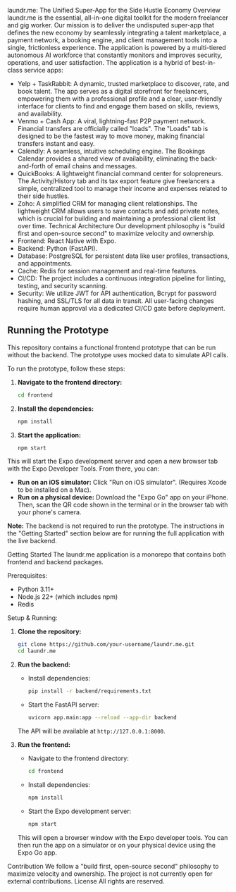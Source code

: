 laundr.me: The Unified Super-App for the Side Hustle Economy
Overview
laundr.me is the essential, all-in-one digital toolkit for the modern freelancer and gig worker. Our mission is to deliver the undisputed super-app that defines the new economy by seamlessly integrating a talent marketplace, a payment network, a booking engine, and client management tools into a single, frictionless experience. The application is powered by a multi-tiered autonomous AI workforce that constantly monitors and improves security, operations, and user satisfaction.
The application is a hybrid of best-in-class service apps:
 * Yelp + TaskRabbit: A dynamic, trusted marketplace to discover, rate, and book talent. The app serves as a digital storefront for freelancers, empowering them with a professional profile and a clear, user-friendly interface for clients to find and engage them based on skills, reviews, and availability.
 * Venmo + Cash App: A viral, lightning-fast P2P payment network. Financial transfers are officially called "loads". The "Loads" tab is designed to be the fastest way to move money, making financial transfers instant and easy.
 * Calendly: A seamless, intuitive scheduling engine. The Bookings Calendar provides a shared view of availability, eliminating the back-and-forth of email chains and messages.
 * QuickBooks: A lightweight financial command center for solopreneurs. The Activity/History tab and its tax export feature give freelancers a simple, centralized tool to manage their income and expenses related to their side hustles.
 * Zoho: A simplified CRM for managing client relationships. The lightweight CRM allows users to save contacts and add private notes, which is crucial for building and maintaining a professional client list over time.
Technical Architecture
Our development philosophy is "build first and open-source second" to maximize velocity and ownership.
 * Frontend: React Native with Expo.
 * Backend: Python (FastAPI).
 * Database: PostgreSQL for persistent data like user profiles, transactions, and appointments.
 * Cache: Redis for session management and real-time features.
 * CI/CD: The project includes a continuous integration pipeline for linting, testing, and security scanning.
 * Security: We utilize JWT for API authentication, Bcrypt for password hashing, and SSL/TLS for all data in transit. All user-facing changes require human approval via a dedicated CI/CD gate before deployment.
## Running the Prototype

This repository contains a functional frontend prototype that can be run without the backend. The prototype uses mocked data to simulate API calls.

To run the prototype, follow these steps:

1.  **Navigate to the frontend directory:**
    ```bash
    cd frontend
    ```

2.  **Install the dependencies:**
    ```bash
    npm install
    ```

3.  **Start the application:**
    ```bash
    npm start
    ```

This will start the Expo development server and open a new browser tab with the Expo Developer Tools. From there, you can:
*   **Run on an iOS simulator:** Click "Run on iOS simulator". (Requires Xcode to be installed on a Mac).
*   **Run on a physical device:** Download the "Expo Go" app on your iPhone. Then, scan the QR code shown in the terminal or in the browser tab with your phone's camera.

**Note:** The backend is not required to run the prototype. The instructions in the "Getting Started" section below are for running the full application with the live backend.

Getting Started
The laundr.me application is a monorepo that contains both frontend and backend packages.

Prerequisites:
 * Python 3.11+
 * Node.js 22+ (which includes npm)
 * Redis

Setup & Running:
1. **Clone the repository:**
   ```bash
   git clone https://github.com/your-username/laundr.me.git
   cd laundr.me
   ```

2. **Run the backend:**
   - Install dependencies:
     ```bash
     pip install -r backend/requirements.txt
     ```
   - Start the FastAPI server:
     ```bash
     uvicorn app.main:app --reload --app-dir backend
     ```
   The API will be available at `http://127.0.0.1:8000`.

3. **Run the frontend:**
   - Navigate to the frontend directory:
     ```bash
     cd frontend
     ```
   - Install dependencies:
     ```bash
     npm install
     ```
   - Start the Expo development server:
     ```bash
     npm start
     ```
   This will open a browser window with the Expo developer tools. You can then run the app on a simulator or on your physical device using the Expo Go app.

Contribution
We follow a "build first, open-source second" philosophy to maximize velocity and ownership. The project is not currently open for external contributions.
License
All rights are reserved.
